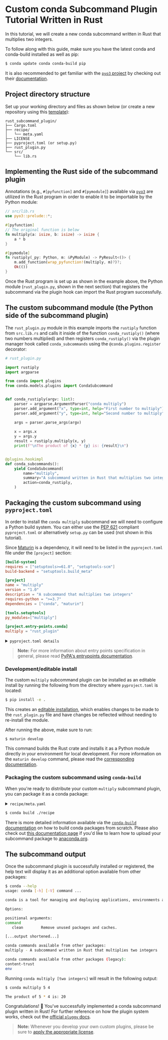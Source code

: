 [template]: https://github.com/conda/conda-plugin-template/generate
[pyo3 docs]: https://pyo3.rs/latest/
[pyproject.toml docs]: https://packaging.python.org/en/latest/tutorials/packaging-projects/#creating-pyproject-toml
[entrypoints docs]: https://packaging.python.org/en/latest/specifications/entry-points/
[editable install doc]: https://pip.pypa.io/en/stable/topics/local-project-installs/#editable-installs
[maturin develop docs]: https://www.maturin.rs/develop.html
[build conda packages]: https://docs.conda.io/projects/conda-build/en/latest/user-guide/tutorials/build-pkgs.html
[upload to anaconda.org]: https://docs.anaconda.com/anacondaorg/user-guide/tasks/work-with-packages/#uploading-packages
[anaconda.org site]: https://anaconda.org/
[licenses]: https://docs.conda.io/projects/conda/en/latest/dev-guide/plugin-api/index.html#a-note-on-licensing
[pep 621]: https://peps.python.org/pep-0621/
[maturin]: https://github.com/PyO3/maturin
[pyo3]: https://github.com/PyO3/pyo3
[pluggy docs]: https://pluggy.readthedocs.io/en/stable/index.html

# Custom conda Subcommand Plugin Tutorial Written in Rust

In this tutorial, we will create a new conda subcommand written in Rust that multiplies two integers.

To follow along with this guide, make sure you have the latest conda and conda-build installed as well as pip:

```bash
$ conda update conda conda-build pip
```

It is also recommended to get familiar with the [`pyo3` project][pyo3] by checking out their [documentation][pyo3 docs].

## Project directory structure

Set up your working directory and files as shown below (or create a new repository using this [template][template]):

```
rust_subcommand_plugin/
├── Cargo.toml
├── recipe/
│   └── meta.yaml
├── LICENSE
├── pyproject.toml (or setup.py)
├── rust_plugin.py
└── src/
    └── lib.rs
```

## Implementing the Rust side of the subcommand plugin

Annotations (e.g., `#[pyfunction]` and `#[pymodule]`) available via [`pyo3`][pyo3] are utilized in the Rust program in order to enable it to be importable by the Python module:

```rust
// src/lib.rs
use pyo3::prelude::*;

#[pyfunction]
// The original function is below
fn multiply(a: isize, b: isize) -> isize {
    a * b
}

#[pymodule]
fn rustiply(_py: Python, m: &PyModule) -> PyResult<()> {
    m.add_function(wrap_pyfunction!(multiply, m)?)?;
    Ok(())
}
```

Once the Rust program is set up as shown in the example above, the Python module (`rust_plugin.py`, shown in the next section) that registers the subcommand via the plugin hook can import the Rust program successfully.

## The custom subcommand module (the Python side of the subcommand plugin)

The `rust_plugin.py` module in this example imports the `rustiply` function from `src.lib.rs` and calls it inside of the function `conda_rustiply()` (where two numbers multiplied) and then registers `conda_rustiply()` via the plugin manager hook called `conda_subcommands` using the `@conda.plugins.register` decorator:

```python
# rust_plugin.py

import rustiply
import argparse

from conda import plugins
from conda.models.plugins import CondaSubcommand


def conda_rustiply(argv: list):
    parser = argparse.ArgumentParser("conda multiply")
    parser.add_argument("x", type=int, help="First number to multiply")
    parser.add_argument("y", type=int, help="Second number to multiply")

    args = parser.parse_args(argv)
    
    x = args.x
    y = args.y
    result = rustiply.multiply(x, y)
    print(f"\nThe product of {x} * {y} is: {result}\n")


@plugins.hookimpl
def conda_subcommands():
    yield CondaSubcommand(
        name="multiply",
        summary="A subcommand written in Rust that multiplies two integers",
        action=conda_rustiply,
    )
```

## Packaging the custom subcommand using `pyproject.toml`

In order to install the `conda multiply` subcommand we will need to configure a Python build system. You can either use the [PEP 621][pep 621] compliant `pyproject.toml` or alternatively `setup.py` can be used (not shown in this tutorial).

Since [Maturin][maturin] is a dependency, it will need to be listed in the `pyproject.toml` file under the `[project]` section:

```toml
[build-system]
requires = ["setuptools>=61.0", "setuptools-scm"]
build-backend = "setuptools.build_meta"

[project]
name = "multiply"
version = "1.0"
description = "A subcommand that multiplies two integers"
requires-python = ">=3.7"
dependencies = ["conda", "maturin"]

[tools.setuptools]
py_modules=["multiply"]

[project.entry-points.conda]
multiply = "rust_plugin"
```

<details>
<summary><code>pyproject.toml details</code></summary>

> #### `[build-system]`
> - `requires` This is a list of requirement specifiers for build-time dependencies of a package.
> - `build-backend` Build backends have the ability to accept configuration settings, which can change the way that the package building is handled.
> 
> #### `[project]`
> * `name` (required) This is the name of the package that contains your subcommand. This is also how others will find your subcommand package if you choose to upload it to PyPI.
> * `version` (required) The version of the project; can be specified *either* statically or listed as dynamic.
> `description` A brief description of the project.
> * `requires-python` The version(s) of Python required by your project.
> * `dependencies` These are all of the dependencies for your project. This specific subcommand example requires both `conda` and `maturin`, which is why they are both listed here.
>
> For more information on `pyproject.toml` see the [PyPA packaging documentation][pyproject.toml docs].

</details>


> **Note:**
> For more information about entry points specification in general, please read [PyPA's entrypoints documentation][entrypoints docs].

### Development/editable install

The custom `multiply` subcommand plugin can be installed as an editable install by running the following from the directory where `pyproject.toml` is located:

```bash
$ pip install -e .
```

This creates an [editable installation][editable install doc], which enables changes to be made to the `rust_plugin.py` file and have changes be reflected without needing to re-install the module.

After running the above, make sure to run:

```
$ maturin develop
```

This command builds the Rust crate and installs it as a Python module directly in your environment for local development. For more information on the `maturin develop` command, please read the [corresponding documentation][maturin develop docs].

### Packaging the custom subcommand using `conda-build`

When you're ready to distribute your custom `multiply` subcommand plugin, you can package it as a conda package:

<details>
<summary><code>recipe/meta.yaml</code></summary>

```yaml
package:
  name: multiply
  version: 1.0

source:
  path: ../

build:
  script: $PYTHON -m pip install --no-deps .

requirements:
  host:
    - python >=3.7

  run:
    - conda
    - python >=3.7
    - maturin

about:
  home: https://github.com/conda/conda-plugin-template/subcommand_plugin_examples/rust_subcommand_plugin_tutorial/multiply
  license: BSD-3-Clause
  license_file: LICENSE
  summary: A subcommand written in Rust that multiplies two integers
```

</details>

```bash
$ conda build ./recipe
```

There is more detailed information available via the [`conda-build` documentation][build conda packages] on how to build conda packages from scratch. Please also check out [this documentation page][upload to anaconda.org] if you'd like to learn how to upload your subcommand package to [anaconda.org][anaconda.org site].

## The subcommand output

Once the subcommand plugin is successfully installed or registered, the help text will display it as an additional option available from other packages:

```bash
$ conda --help
usage: conda [-h] [-V] command ...

conda is a tool for managing and deploying applications, environments and packages.

Options:

positional arguments:
command
   clean        Remove unused packages and caches.

[...output shortened...]

conda commands available from other packages:
multiply - A subcommand written in Rust that multiplies two integers

conda commands available from other packages (legacy):
content-trust
env
```

Running `conda multiply [two integers]` will result in the following output:

```bash
$ conda multiply 5 4

The product of 5 * 4 is: 20
```

Congratulations! 🎉 You've successfully implemented a conda subcommand plugin written in Rust! For further reference on how the plugin system works, check out the [official `pluggy` docs][pluggy docs].

> **Note:**
> Whenever you develop your own custom plugins, please be sure to [apply the appropriate license][licenses].
